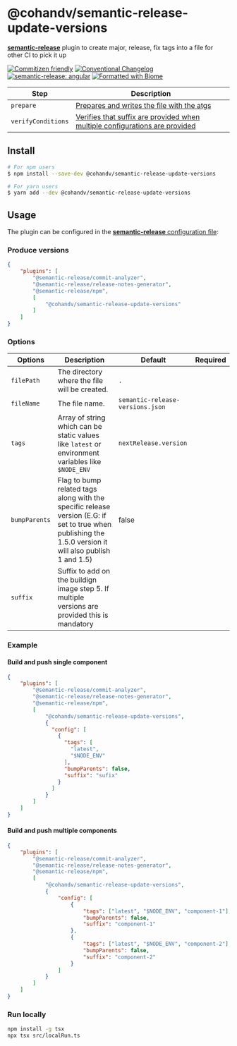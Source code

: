 # @cohandv/semantic-release-update-versions

[**semantic-release**](https://github.com/semantic-release/semantic-release) plugin to create major, release, fix tags into a file for other CI to pick it up

[![Commitizen friendly](https://img.shields.io/badge/commitizen-friendly-brightgreen.svg)](http://commitizen.github.io/cz-cli/)
[![Conventional Changelog](https://img.shields.io/badge/changelog-conventional-brightgreen.svg)](http://conventional-changelog.github.io)
[![semantic-release: angular](https://img.shields.io/badge/semantic--release-conventionalcommits-e10079?logo=semantic-release)](https://github.com/semantic-release/semantic-release)
[![Formatted with Biome](https://img.shields.io/badge/Formatted_with-Biome-60a5fa?style=flat&logo=biome)](https://biomejs.dev/)

| Step               | Description                                                                                                                              |
| ------------------ |------------------------------------------------------------------------------------------------------------------------------------------|
| `prepare`          | [Prepares and writes the file with the atgs](https://docs.docker.com/reference/cli/docker/buildx/build)                                  |
| `verifyConditions`          | [Verifies that suffix are provided when multiple configurations are provided](https://docs.docker.com/reference/cli/docker/buildx/build) |

## Install

```bash
# For npm users
$ npm install --save-dev @cohandv/semantic-release-update-versions

# For yarn users
$ yarn add --dev @cohandv/semantic-release-update-versions
```

## Usage

The plugin can be configured in the
[**semantic-release** configuration file](https://github.com/semantic-release/semantic-release/blob/master/docs/usage/configuration.md#configuration):

### Produce versions
```json
{
    "plugins": [
        "@semantic-release/commit-analyzer",
        "@semantic-release/release-notes-generator",
        "@semantic-release/npm",
        [
            "@cohandv/semantic-release-update-versions"
        ]
    ]
}
```

### Options

| Options       | Description                                                                                                                                              | Default                                    | Required |
|---------------|----------------------------------------------------------------------------------------------------------------------------------------------------------|--------------------------------------------| :------: |
| `filePath`    | The directory where the file will be created.                                                                                                            | `.`                                        |          |
| `fileName`    | The file name.                                                                                                                                           | `semantic-release-versions.json` |          |
| `tags`        | Array of string which can be static values like `latest` or environment variables like `$NODE_ENV`                                                       | `nextRelease.version`                      |          |
| `bumpParents` | Flag to bump related tags along with the specific release version (E.G: if set to true when publishing the 1.5.0 version it will also publish 1 and 1.5) | false                                      |          |
| `suffix`      | Suffix to add on the buildign image step 5. If multiple versions are provided this is mandatory                                                          |                                            |          |

### Example

#### Build and push single component
```json
{
    "plugins": [
        "@semantic-release/commit-analyzer",
        "@semantic-release/release-notes-generator",
        "@semantic-release/npm",
        [
            "@cohandv/semantic-release-update-versions",
            {
              "config": [
                {
                  "tags": [
                    "latest",
                    "$NODE_ENV"
                  ],
                  "bumpParents": false,
                  "suffix": "sufix"
                }
              ]
            }
        ]
    ]
}
```

#### Build and push multiple components
```json
{
    "plugins": [
        "@semantic-release/commit-analyzer",
        "@semantic-release/release-notes-generator",
        "@semantic-release/npm",
        [
            "@cohandv/semantic-release-update-versions",
            { 
                "config": [
                    {
                        "tags": ["latest", "$NODE_ENV", "component-1"],
                        "bumpParents": false,
                        "suffix": "component-1"
                    },
                    {
                        "tags": ["latest", "$NODE_ENV", "component-2"],
                        "bumpParents": false,
                        "suffix": "component-2"
                    }
                ]
            }
        ]
    ]
}
```

### Run locally

```bash
npm install -g tsx
npx tsx src/localRun.ts
```
